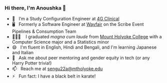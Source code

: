 ### Hi there, I'm Anoushka 👋

<!--
<a href="https://pronouns.vercel.app" title="Add pronouns to your own profile">
  <img src="https://pronouns.vercel.app/she/they?gradient=rose%20water" width="256" height="64" alt="My pronouns are she/her">
</a>
-->

- 🌱 &nbsp; I’m a Study Configuration Engineer at [4G Clinical](https://www.4gclinical.com/)
- 🖥️ &nbsp; Formerly a Software Engineer at [Wayfair](https://www.wayfair.com/) on the Scribe Event Pipelines & Consumption Team
- 👩🏻‍💻 &nbsp; &nbsp;I graduated *magna cum laude* from [Mount Holyoke College](https://www.mtholyoke.edu/) with a Computer Science major and a Statistics minor
- 😄 &nbsp; I'm fluent in English, Hindi and Bengali, and I'm learning Japanese and Italian
- 💬 &nbsp; Ask me about peer mentoring and gender equity in tech (or any Harry Potter trivia!)
- 📫 &nbsp; Reach me at <sengu22a@mtholyoke.edu>
- ⚡ &nbsp; Fun fact: I have a black belt in karate!

<!--
![Anoushka's github stats](https://github-readme-stats.vercel.app/api?username=ankasengupta&hide=stars&show_icons=true&theme=dracula)
-->

<!-- Most Used Languages Card (Condensed)
[![Top Langs](https://github-readme-stats.vercel.app/api/top-langs/?username=ankasengupta&layout=compact)](https://github.com/anuraghazra/github-readme-stats)
-->

<!-- Profile Views Counter
![Profile Views](https://komarev.com/ghpvc/?username=ankasengupta&color=DC6386)
-->

<!--
**ankasengupta/ankasengupta** is a ✨ _special_ ✨ repository because its `README.md` (this file) appears on your GitHub profile.

Here are some ideas to get you started:

- 🔭 I’m currently working on ...
- 🌱 I’m currently learning ...
- 👯 I’m looking to collaborate on ...
- 🤔 I’m looking for help with ...
- 💬 Ask me about ...
- 📫 How to reach me: ...
- 😄 Pronouns: ...
- ⚡ Fun fact: ...
-->
